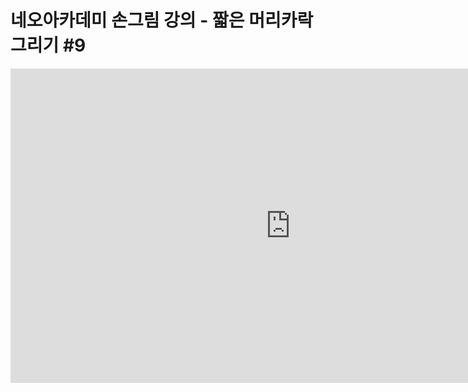 # 네오아카데미 손그림 강의 - 짧은 머리카락 그리기 #9
<iframe width="895" height="503" src="https://www.youtube.com/embed/DBIt0nP61Zc?list=PLmrVWPFHf_oG1Im06PQ7hAGe8cLjRr_b5" title="네오아카데미 손그림 강의 - 짧은 머리카락 그리기 #9" frameborder="0" allow="accelerometer; autoplay; clipboard-write; encrypted-media; gyroscope; picture-in-picture" allowfullscreen></iframe>
